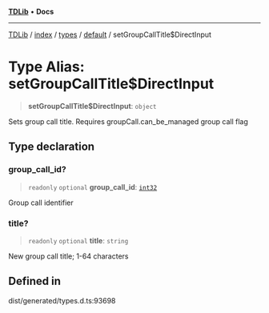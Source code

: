 [**TDLib**](../../../../../../README.md) • **Docs**

***

[TDLib](../../../../../../modules.md) / [index](../../../../../README.md) / [types](../../../README.md) / [default](../README.md) / setGroupCallTitle$DirectInput

# Type Alias: setGroupCallTitle$DirectInput

> **setGroupCallTitle$DirectInput**: `object`

Sets group call title. Requires groupCall.can_be_managed group call flag

## Type declaration

### group\_call\_id?

> `readonly` `optional` **group\_call\_id**: [`int32`](int32.md)

Group call identifier

### title?

> `readonly` `optional` **title**: `string`

New group call title; 1-64 characters

## Defined in

dist/generated/types.d.ts:93698
